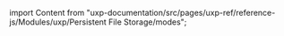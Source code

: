 
import Content from "uxp-documentation/src/pages/uxp-ref/reference-js/Modules/uxp/Persistent File Storage/modes";

<Content query="product=xd"/>
